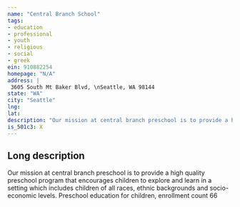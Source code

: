 ```yaml
---
name: "Central Branch School"
tags:
- education
- professional
- youth
- religious
- social
- greek
ein: 910882254
homepage: "N/A"
address: |
 3605 South Mt Baker Blvd, \nSeattle, WA 98144
state: "WA"
city: "Seattle"
lng: 
lat: 
description: "Our mission at central branch preschool is to provide a high quality preschool program that encourages children to explore and learn in a setting which includes children of all races, ethnic backgrounds and socio-economic levels. "
is_501c3: X
---
```


## Long description

Our mission at central branch preschool is to provide a high quality preschool program that encourages children to explore and learn in a setting which includes children of all races, ethnic backgrounds and socio-economic levels. Preschool education for children, enrollment count 66
